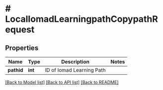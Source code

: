 # # LocalIomadLearningpathCopypathRequest

## Properties

Name | Type | Description | Notes
------------ | ------------- | ------------- | -------------
**pathid** | **int** | ID of Iomad Learning Path |

[[Back to Model list]](../../README.md#models) [[Back to API list]](../../README.md#endpoints) [[Back to README]](../../README.md)
